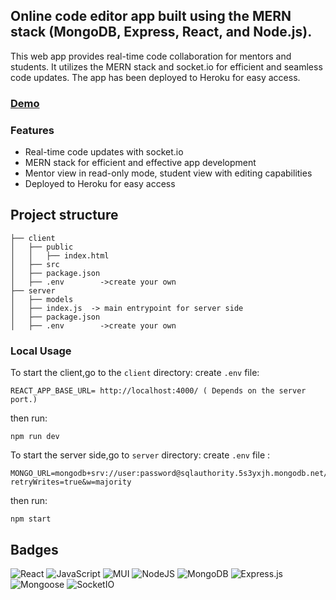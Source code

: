 ## Online code editor app built using the MERN stack (MongoDB, Express, React, and Node.js).
 This web app provides real-time code collaboration for mentors and students. It utilizes the MERN stack and socket.io for efficient and seamless code updates. The app has been deployed to Heroku for easy access.

### [Demo](http://code-blocks.alexdruzina.com/)

### Features
 - Real-time code updates with socket.io
 - MERN stack for efficient and effective app development
- Mentor view in read-only mode, student view with editing capabilities
- Deployed to Heroku for easy access

## Project structure

```
├── client   
│   ├── public
│   │   ├── index.html
│   ├── src
│   ├── package.json
│   ├── .env 		->create your own
├── server   
│   ├── models
│   ├── index.js  -> main entrypoint for server side
│   ├── package.json
│   ├── .env		->create your own

```

### Local Usage

To start the client,go to the `client` directory:
create `.env` file:
```
REACT_APP_BASE_URL= http://localhost:4000/ ( Depends on the server port.)
```
then run:
```
npm run dev
```
To start the server side,go to `server` directory:
create `.env` file :
```
MONGO_URL=mongodb+srv://user:password@sqlauthority.5s3yxjh.mongodb.net/codeblocks?retryWrites=true&w=majority
```

then run:
```
npm start
```
## Badges

![React](https://img.shields.io/badge/react-%2320232a.svg?style=for-the-badge&logo=react&logoColor=%2361DAFB)
![JavaScript](https://img.shields.io/badge/javascript-%23323330.svg?style=for-the-badge&logo=javascript&logoColor=%23F7DF1E)
![MUI](https://img.shields.io/badge/Material%20UI-00599C?style=for-the-badge&logoColor=white)
![NodeJS](https://img.shields.io/badge/node.js-6DA55F?style=for-the-badge&logo=node.js&logoColor=white)
![MongoDB](https://img.shields.io/badge/MongoDB-%234ea94b.svg?style=for-the-badge&logo=mongodb&logoColor=white)
![Express.js](https://img.shields.io/badge/express.js-%23404d59.svg?style=for-the-badge&logo=express&logoColor=%2361DAFB)
![Mongoose](https://img.shields.io/badge/mongoose-red?style=for-the-badge&logoColor=white)
![SocketIO](https://img.shields.io/badge/SOCKET%20IO-%23593d88.svg?style=for-the-badge&logo=SOCKETIO&logoColor=white)
